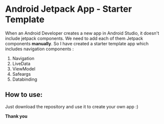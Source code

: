 # Android Jetpack App - Starter Template

When an Android Developer creates a new app in Android Studio, it doesn't include jetpack components. We need to add each of them Jetpack 
components **manually**. So I have created a starter template app which includes navigation components :

1) Navigation
2) LiveData
3) ViewModel
4) Safeargs
5) Databinding

## How to use:
Just download the repository and use it to create your own app :)

**Thank you**
